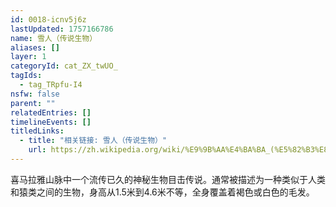 ```yaml
---
id: 0018-icnv5j6z
lastUpdated: 1757166786
name: 雪人（传说生物）
aliases: []
layer: 1
categoryId: cat_ZX_twUO_
tagIds:
  - tag_TRpfu-I4
nsfw: false
parent: ""
relatedEntries: []
timelineEvents: []
titledLinks:
  - title: "相关链接: 雪人（传说生物）"
    url: https://zh.wikipedia.org/wiki/%E9%9B%AA%E4%BA%BA_(%E5%82%B3%E8%AA%AA%E7%94%9F%E7%89%A9)
---
```


喜马拉雅山脉中一个流传已久的神秘生物目击传说。通常被描述为一种类似于人类和猿类之间的生物，身高从1.5米到4.6米不等，全身覆盖着褐色或白色的毛发。